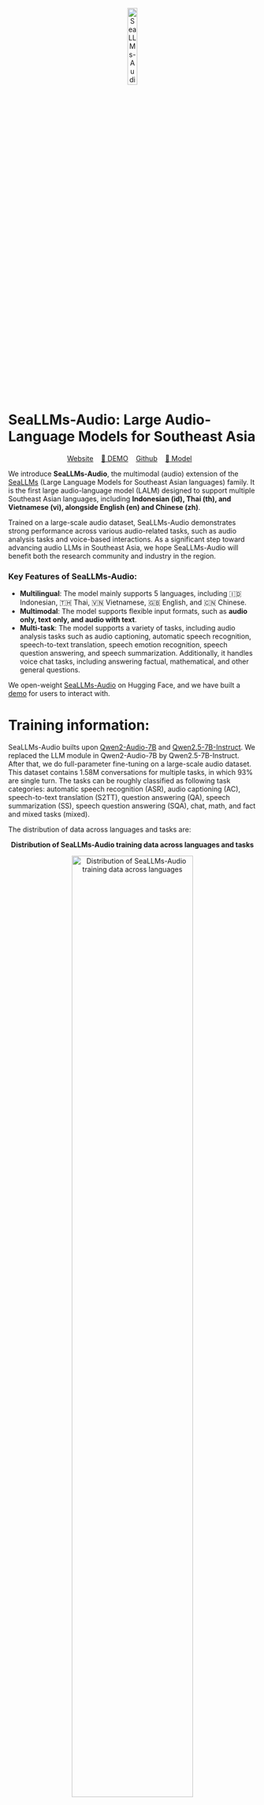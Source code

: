 <p align="center">
    <img src="https://liuchaoqun.github.io/SeaLLMs-Audio/static/images/seallm-audio-logo.png" alt="SeaLLMs-Audio" width="20%">
</p>

# SeaLLMs-Audio: Large Audio-Language Models for Southeast Asia

<p align="center">
<a href="https://liuchaoqun.github.io/SeaLLMs-Audio/" target="_blank" rel="noopener">Website</a>
&nbsp;&nbsp;
<a href="https://huggingface.co/spaces/SeaLLMs/SeaLLMs-Audio-Demo" target="_blank" rel="noopener"> 🤗 DEMO</a>
&nbsp;&nbsp;
<a href="https://github.com/DAMO-NLP-SG/SeaLLMs-Audio" target="_blank" rel="noopener">Github</a>
&nbsp;&nbsp;
<a href="https://huggingface.co/SeaLLMs/SeaLLMs-Audio-7B" target="_blank" rel="noopener">🤗 Model</a>
&nbsp;&nbsp;
<!-- <a href="https://arxiv.org/pdf/2407.19672" target="_blank" rel="noopener">[NEW] Technical Report</a> -->
</p>

We introduce **SeaLLMs-Audio**, the multimodal (audio) extension of the [SeaLLMs](https://damo-nlp-sg.github.io/DAMO-SeaLLMs/) (Large Language Models for Southeast Asian languages) family. It is the first large audio-language model (LALM) designed to support multiple Southeast Asian languages, including **Indonesian (id), Thai (th), and Vietnamese (vi), alongside English (en) and Chinese (zh)**. 

Trained on a large-scale audio dataset, SeaLLMs-Audio demonstrates strong performance across various audio-related tasks, such as audio analysis tasks and voice-based interactions. As a significant step toward advancing audio LLMs in Southeast Asia, we hope SeaLLMs-Audio will benefit both the research community and industry in the region.

### Key Features of SeaLLMs-Audio:

- **Multilingual**: The model mainly supports 5 languages, including 🇮🇩 Indonesian, 🇹🇭 Thai, 🇻🇳 Vietnamese, 🇬🇧 English, and 🇨🇳 Chinese.
- **Multimodal**: The model supports flexible input formats, such as **audio only, text only, and audio with text**.
- **Multi-task**: The model supports a variety of tasks, including audio analysis tasks such as audio captioning, automatic speech recognition, speech-to-text translation, speech emotion recognition, speech question answering, and speech summarization. Additionally, it handles voice chat tasks, including answering factual, mathematical, and other general questions.

We open-weight [SeaLLMs-Audio](https://huggingface.co/SeaLLMs/SeaLLMs-Audio-7B) on Hugging Face, and we have built a [demo](https://huggingface.co/spaces/SeaLLMs/SeaLLMs-Audio-Demo) for users to interact with.


# Training information: 
SeaLLMs-Audio builts upon [Qwen2-Audio-7B](https://huggingface.co/Qwen/Qwen2-Audio-7B) and [Qwen2.5-7B-Instruct](https://huggingface.co/Qwen/Qwen2.5-7B-Instruct). We replaced the LLM module in Qwen2-Audio-7B by Qwen2.5-7B-Instruct. After that, we do full-parameter fine-tuning on a large-scale audio dataset. This dataset contains 1.58M conversations for multiple tasks, in which 93% are single turn. The tasks can be roughly classified as following task categories:  automatic speech recognition (ASR), audio captioning (AC), speech-to-text translation (S2TT), question answering (QA),  speech summarization (SS), speech question answering (SQA), chat, math, and fact and mixed tasks (mixed).

The distribution of data across languages and tasks are:

<p align="center">
    <strong>Distribution of SeaLLMs-Audio training data across languages and tasks</strong>
</p>

<p align="center">
    <img src="https://liuchaoqun.github.io/SeaLLMs-Audio/static/data_distribution/dist_lang.png" alt="Distribution of SeaLLMs-Audio training data across languages" width="70%">
    <img src="https://liuchaoqun.github.io/SeaLLMs-Audio/static/data_distribution/dist_task.png" alt="Distribution of SeaLLMs-Audio training data across tasks" width="70%">
</p>

The training dataset was curated from multiple data sources, including public datasets and in-house data. Public datasets includes: [gigaspeech](https://huggingface.co/datasets/speechcolab/gigaspeech), [gigaspeech2](https://huggingface.co/datasets/speechcolab/gigaspeech2), [common voice](https://huggingface.co/datasets/mozilla-foundation/common_voice_17_0), [AudioCaps](https://huggingface.co/datasets/OpenSound/AudioCaps), [VoiceAssistant-400K](https://huggingface.co/datasets/gpt-omni/VoiceAssistant-400K), [YODAS2](https://huggingface.co/datasets/espnet/yodas2), and [Multitask-National-Speech-Corpus](https://huggingface.co/datasets/MERaLiON/Multitask-National-Speech-Corpus-v1). We would like to thank the authors of these datasets for their contributions to the community!

We train the model on the dataset for 1 epoch, which took ~6 days to complete on 32 A800 GPUs.


# Performance
Due to the absence of standard audio benchmarks for evaluating audio LLMs in Southeast Asia, we have manually created a benchmark called **SeaBench-Audio**. It comprises nine tasks:

- **Tasks with both audio and text inputs:** Audio Captioning (AC), Automatic Speech Recognition (ASR), Speech-to-Text Translation (S2TT), Speech Emotion Recognition (SER), Speech Question Answering (SQA), and Speech Summarization (SS).
- **Tasks with only audio inputs:** Factuality, Math, and General.

We manually annotated 15 questions per task per language. For evaluation, qualified native speakers rated each response on a scale of 1 to 5, with 5 representing the highest quality.

Due to the lack of LALMs for all the three Southeast Asian languages, we compare the performance of SeaLLMs-Audio with relevant LALMs with similar sizes, including: [Qwen2-Audio-7B-Instruct](https://huggingface.co/Qwen/Qwen2-Audio-7B-Instruct) (Qwen2-Audio), [MERaLiON-AudioLLM-Whisper-SEA-LION](https://huggingface.co/MERaLiON/MERaLiON-AudioLLM-Whisper-SEA-LION) (MERaLiON), [llama3.1-typhoon2-audio-8b-instruct](https://huggingface.co/scb10x/llama3.1-typhoon2-audio-8b-instruct) (typhoon2-audio), and [DiVA-llama-3-v0-8b](https://huggingface.co/WillHeld/DiVA-llama-3-v0-8b) (DiVA).
All the LALMs can accept audio with text as input. The results are shown in the figure below.

<center>

**Average scores of SeaLLMs-Audio vs. Other LALMs on SeaBench-Audio**

![Performance of SeaLLMs-Audio vs. Other Audio LLMs](https://liuchaoqun.github.io/SeaLLMs-Audio/static/images/scores_lang.png)

</center>

The results shows that SeaLLMs-Audio achieve state-of-the-art performance in all the five langauges, demonstrating its effectiveness in supporting audio-related tasks in Southeast Asia.


# Quickstart
Our model is available on Hugging Face, and you can easily use it with the `transformers` library or `vllm` library. Below are some examples to get you started.

## Get started with `transformers`

```python
from transformers import Qwen2AudioForConditionalGeneration, AutoProcessor
import librosa
import os

model = Qwen2AudioForConditionalGeneration.from_pretrained("SeaLLMs/SeaLLMs-Audio-7B", device_map="auto")
processor = AutoProcessor.from_pretrained("SeaLLMs/SeaLLMs-Audio-7B")

def response_to_audio(conversation, model=None, processor=None):
    text = processor.apply_chat_template(conversation, add_generation_prompt=True, tokenize=False)
    audios = []
    for message in conversation:
        if isinstance(message["content"], list):
            for ele in message["content"]:
                if ele["type"] == "audio":
                    if ele['audio_url'] != None:
                        audios.append(librosa.load(
                            ele['audio_url'], 
                            sr=processor.feature_extractor.sampling_rate)[0]
                        )
    if audios != []:
        inputs = processor(text=text, audios=audios, return_tensors="pt", padding=True,sampling_rate=16000)
    else: 
        inputs = processor(text=text, return_tensors="pt", padding=True)
    inputs.input_ids = inputs.input_ids.to("cuda")
    inputs = {k: v.to("cuda") for k, v in inputs.items() if v is not None}
    generate_ids = model.generate(**inputs, max_new_tokens=2048, temperature = 0, do_sample=False)
    generate_ids = generate_ids[:, inputs["input_ids"].size(1):]
    response = processor.batch_decode(generate_ids, skip_special_tokens=True, clean_up_tokenization_spaces=False)[0]
    return response

# Voice Chat
os.system(f"wget -O fact_en.wav https://liuchaoqun.github.io/SeaLLMs-Audio/static/audios/fact_en.wav")
os.system(f"wget -O general_en.wav https://liuchaoqun.github.io/SeaLLMs-Audio/static/audios/general_en.wav")
conversation = [
    {"role": "user", "content": [
        {"type": "audio", "audio_url": "fact_en.wav"},
    ]},
    {"role": "assistant", "content": "The most abundant gas in Earth's atmosphere is nitrogen. It makes up about 78 percent of the atmosphere by volume."},
    {"role": "user", "content": [
        {"type": "audio", "audio_url": "general_en.wav"},
    ]},
]

response = response_to_audio(conversation, model=model, processor=processor)
print(response)

# Audio Analysis
os.system(f"wget -O ASR_en.wav https://liuchaoqun.github.io/SeaLLMs-Audio/static/audios/ASR_en.wav")
conversation = [
    {"role": "user", "content": [
        {"type": "audio", "audio_url": "ASR_en.wav"},
        {"type": "text", "text": "Please write down what is spoken in the audio file."},
    ]},
]

response = response_to_audio(conversation, model=model, processor=processor)
print(response)
```

## Inference with `vllm`

```python
from vllm import LLM, SamplingParams
import librosa, os
from transformers import AutoProcessor

processor = AutoProcessor.from_pretrained("SeaLLMs/SeaLLMs-Audio-7B")
llm = LLM(
    model="SeaLLMs/SeaLLMs-Audio-7B", trust_remote_code=True, gpu_memory_utilization=0.5,  
    enforce_eager=True,  device = "cuda",
    limit_mm_per_prompt={"audio": 5},
)

def response_to_audio(conversation, model=None, processor=None, temperature = 0.1,repetition_penalty=1.1, top_p = 0.9,max_new_tokens = 4096):
    text = processor.apply_chat_template(conversation, add_generation_prompt=True, tokenize=False)
    audios = []
    for message in conversation:
        if isinstance(message["content"], list):
            for ele in message["content"]:
                if ele["type"] == "audio":
                    if ele['audio_url'] != None:
                        audios.append(librosa.load(
                            ele['audio_url'], 
                            sr=processor.feature_extractor.sampling_rate)[0]
                        )

    sampling_params = SamplingParams(
        temperature=temperature, max_tokens=max_new_tokens, repetition_penalty=repetition_penalty, top_p=top_p, top_k=20,
        stop_token_ids=[],
    )

    input = {
            'prompt': text,
            'multi_modal_data': {
                'audio': [(audio, 16000) for audio in audios]
            }
            }

    output = model.generate([input], sampling_params=sampling_params)[0]
    response = output.outputs[0].text
    return response

# Voice Chat
os.system(f"wget -O fact_en.wav https://liuchaoqun.github.io/SeaLLMs-Audio/static/audios/fact_en.wav")
os.system(f"wget -O general_en.wav https://liuchaoqun.github.io/SeaLLMs-Audio/static/audios/general_en.wav")
conversation = [
    {"role": "user", "content": [
        {"type": "audio", "audio_url": "fact_en.wav"},
    ]},
    {"role": "assistant", "content": "The most abundant gas in Earth's atmosphere is nitrogen. It makes up about 78 percent of the atmosphere by volume."},
    {"role": "user", "content": [
        {"type": "audio", "audio_url": "general_en.wav"},
    ]},
]

response = response_to_audio(conversation, model=llm, processor=processor)
print(response)

# Audio Analysis
os.system(f"wget -O ASR_en.wav https://liuchaoqun.github.io/SeaLLMs-Audio/static/audios/ASR_en.wav")
conversation = [
    {"role": "user", "content": [
        {"type": "audio", "audio_url": "ASR_en.wav"},
        {"type": "text", "text": "Please write down what is spoken in the audio file."},
    ]},
]

response = response_to_audio(conversation, model=llm, processor=processor)
print(response)
```


## Citation
If you find our project useful, we hope you would kindly star our [repo](https://github.com/DAMO-NLP-SG/SeaLLMs-Audio) and cite our work as follows.
Corresponding Author: Wenxuan Zhang ([wxzhang@sutd.edu.sg](mailto:wxzhang@sutd.edu.sg))
```
@misc{SeaLLMs-Audio,
    author = {Chaoqun Liu and Mahani Aljunied and Guizhen Chen and Hou Pong Chan and Weiwen Xu and Yu Rong and Wenxuan Zhang},
    title = {SeaLLMs-Audio: Large Audio Language Models for Southeast Asia},
    year = {2025},
    publisher = {GitHub},
    journal = {GitHub repository},
    howpublished = {\url{https://github.com/DAMO-NLP-SG/SeaLLMs-Audio}},
}
```